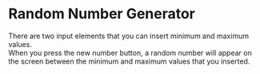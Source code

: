 # Random Number Generator
There are two input elements that you can insert minimum and maximum values. <br>
When you press the new number button, a random number will appear on the screen between the minimum and maximum values that you inserted.
